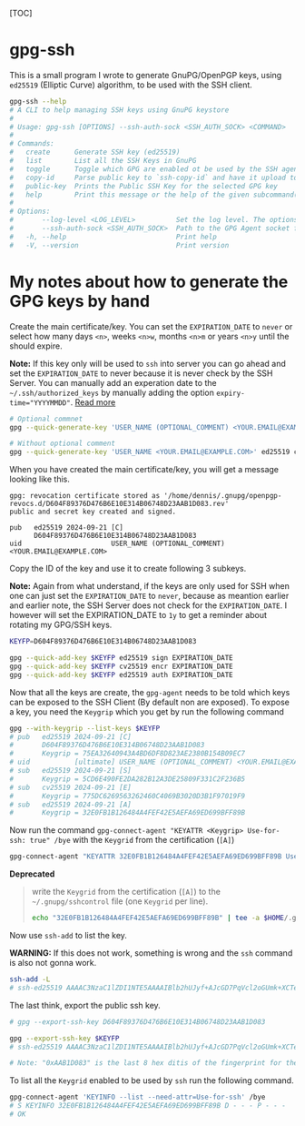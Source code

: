 [TOC]

# gpg-ssh

This is a small program I wrote to generate GnuPG/OpenPGP keys,
using `ed25519` (Elliptic Curve) algorithm,
to be used with the SSH client.

```bash
gpg-ssh --help
# A CLI to help managing SSH keys using GnuPG keystore
# 
# Usage: gpg-ssh [OPTIONS] --ssh-auth-sock <SSH_AUTH_SOCK> <COMMAND>
# 
# Commands:
#   create      Generate SSH key (ed25519)
#   list        List all the SSH Keys in GnuPG
#   toggle      Toggle which GPG are enabled ot be used by the SSH agent
#   copy-id     Parse public key to `ssh-copy-id` and have it upload to the server
#   public-key  Prints the Public SSH Key for the selected GPG key
#   help        Print this message or the help of the given subcommand(s)
# 
# Options:
#       --log-level <LOG_LEVEL>          Set the log level. The options are error, warn, info, debug, trace [env: LOG_LEVEL=] [default: INFO]
#       --ssh-auth-sock <SSH_AUTH_SOCK>  Path to the GPG Agent socket for SSH [env: SSH_AUTH_SOCK=/run/user/1000/gnupg/S.gpg-agent.ssh]
#   -h, --help                           Print help
#   -V, --version                        Print version
```


# My notes about how to generate the GPG keys by hand

Create the main certificate/key. You can set the `EXPIRATION_DATE` to `never` or
select how many days `<n>`, weeks `<n>w`, months `<n>m` or years `<n>y` until the should expire.

**Note:** If this key only will be used to `ssh` into server you can go ahead and
set the `EXPIRATION_DATE` to never because it is never check by the SSH Server.
You can manually add an experation date to the `~/.ssh/authorized_keys` by
manually adding the option `expiry-time="YYYYMMDD"`.
[Read more](https://man.archlinux.org/man/sshd.8#expiry-time=_timespec_)

```bash
# Optional commnet
gpg --quick-generate-key 'USER_NAME (OPTIONAL_COMMENT) <YOUR.EMAIL@EXAMPLE.COM>' ed25519 cert EXPIRATION_DATE

# Without optional comment
gpg --quick-generate-key 'USER_NAME <YOUR.EMAIL@EXAMPLE.COM>' ed25519 cert EXPIRATION_DATE
```

When you have created the main certificate/key, you will get a message looking like this.

```
gpg: revocation certificate stored as '/home/dennis/.gnupg/openpgp-revocs.d/D604F89376D476B6E10E314B06748D23AAB1D083.rev'
public and secret key created and signed.

pub   ed25519 2024-09-21 [C]
      D604F89376D476B6E10E314B06748D23AAB1D083
uid                      USER_NAME (OPTIONAL_COMMENT) <YOUR.EMAIL@EXAMPLE.COM>
```

Copy the ID of the key and use it to create following 3 subkeys.

**Note:** Again from what understand,
if the keys are only used for SSH when one can just set the `EXPIRATION_DATE` to `never`,
because as meantion earlier and earlier note, the SSH Server does not check for the `EXPIRATION_DATE`.
I however will set the EXPIRATION_DATE to `1y` to get a reminder about rotating my GPG/SSH keys.

```bash
KEYFP=D604F89376D476B6E10E314B06748D23AAB1D083

gpg --quick-add-key $KEYFP ed25519 sign EXPIRATION_DATE
gpg --quick-add-key $KEYFP cv25519 encr EXPIRATION_DATE
gpg --quick-add-key $KEYFP ed25519 auth EXPIRATION_DATE
```

Now that all the keys are create,
the `gpg-agent` needs to be told which keys can be exposed to the SSH Client
(By default non are exposed).
To expose a key, you need the `Keygrip` which you get by run the following command

```bash
gpg --with-keygrip --list-keys $KEYFP
# pub   ed25519 2024-09-21 [C]
#       D604F89376D476B6E10E314B06748D23AAB1D083
#       Keygrip = 75EA32640943A4BD6DF8D823AE2380B154B09EC7
# uid           [ultimate] USER_NAME (OPTIONAL_COMMENT) <YOUR.EMAIL@EXAMPLE.COM>
# sub   ed25519 2024-09-21 [S]
#       Keygrip = 5CD6E490FE2DA282B12A3DE25809F331C2F236B5
# sub   cv25519 2024-09-21 [E]
#       Keygrip = 775DC6269563262460C4069B3020D3B1F97019F9
# sub   ed25519 2024-09-21 [A]
#       Keygrip = 32E0FB1B126484A4FEF42E5AEFA69ED699BFF89B
```

Now run the command `gpg-connect-agent "KEYATTR <Keygrip> Use-for-ssh: true" /bye`
with the `Keygrid` from the certification (`[A]`)

```bash
gpg-connect-agent "KEYATTR 32E0FB1B126484A4FEF42E5AEFA69ED699BFF89B Use-for-ssh: true" /bye
```

**Deprecated**

> write the `Keygrid` from the certification (`[A]`) to the `~/.gnupg/sshcontrol` file
> (one `Keygrid` per line).
>
> ```bash
> echo "32E0FB1B126484A4FEF42E5AEFA69ED699BFF89B" | tee -a $HOME/.gnupg/sshcontrol
> ```


Now use `ssh-add` to list the key.

**WARNING:** If this does not work, something is wrong and
the `ssh` command is also not gonna work.

```bash
ssh-add -L
# ssh-ed25519 AAAAC3NzaC1lZDI1NTE5AAAAIBlb2hUJyf+AJcGD7PqVcl2oGUmk+XCTeY95pbulTMlX (none)
```

The last think, export the public ssh key.

```bash
# gpg --export-ssh-key D604F89376D476B6E10E314B06748D23AAB1D083

gpg --export-ssh-key $KEYFP
# ssh-ed25519 AAAAC3NzaC1lZDI1NTE5AAAAIBlb2hUJyf+AJcGD7PqVcl2oGUmk+XCTeY95pbulTMlX openpgp:0xAAB1D083

# Note: "0xAAB1D083" is the last 8 hex ditis of the fingerprint for the Auth "[A]" key
```

To list all the `Keygrid` enabled to be used by `ssh` run the following command.

```bash
gpg-connect-agent 'KEYINFO --list --need-attr=Use-for-ssh' /bye
# S KEYINFO 32E0FB1B126484A4FEF42E5AEFA69ED699BFF89B D - - - P - - -
# OK
```
